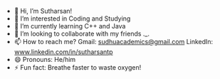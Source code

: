 - 👋 Hi, I’m Sutharsan!
- 👀 I’m interested in Coding and Studying
- 🌱 I’m currently learning C++ and Java
- 💞️ I’m looking to collaborate with my friends ._.
- 📫 How to reach me? Gmail: sudhuacademics@gmail.com LinkedIn: www.linkedin.com/in/sutharsantp
- 😄 Pronouns: He/him
- ⚡ Fun fact: Breathe faster to waste oxygen!

<!---
Shad067/Shad067 is a ✨ special ✨ repository because its `README.md` (this file) appears on your GitHub profile.
You can click the Preview link to take a look at your changes.
--->
